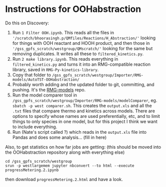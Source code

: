 # Instructions for OOHabstraction

Do this on Discovery:

1. Run `1 Filter OOH.ipynb`. This reads all the files in `'/scratch/bhoorasingh.p/QMfiles/Reactions/H_Abstraction/'` looking for things with OOH reactant and HOOH product, and then those in `'/gss_gpfs_scratch/westgroup/QMscratch/'` looking for the same but removing duplicates. It writes all these to `filtered_kinetics.py`.
2. Run `2 make library.ipynb`. This reads everything in `filtered_kinetics.py` and turns it into an RMG-compatible reaction library, saved in `RMG-Py-kinetics-library`.
3. Copy that folder to `/gss_gpfs_scratch/westgroup/Importer/RMG-models/AutoTST-OOHabstraction/`
4. Probably worth adding and the updated folder to git, committing, and pushing. It's the [RMG-models](https://github.com/comocheng/RMG-models) repo.
5. Run the model comparer tool in `/gss_gpfs_scratch/westgroup/Importer/RMG-models/modelComparer`, eg.  `sbatch -p west comparer.sh`. This creates the `output.xls` and all the `.txt` files that compare thermo and kinetics across models. There are options to specify whose names are used preferentially, etc, and to limit things to only species in one model, but for this project I think we want to include everything.
6. Run (Nate's script called ?) which reads in the `output.xls` file into Pandas and does some analysis... (fill in here)

Also, to get statistics on how far jobs are getting:
(this should be moved into the OOHabstraction repository along with everything else)
```
cd /gss_gpfs_scratch/westgroup
srun -p westlargemem jupyter nbconvert --to html --execute progressMetering.2.ipynb
```
then download `progressMetering.2.html` and have a look.
